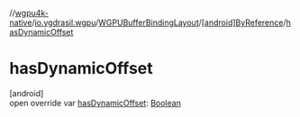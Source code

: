 //[wgpu4k-native](../../../../index.md)/[io.ygdrasil.wgpu](../../index.md)/[WGPUBufferBindingLayout](../index.md)/[[android]ByReference](index.md)/[hasDynamicOffset](has-dynamic-offset.md)

# hasDynamicOffset

[android]\
open override var [hasDynamicOffset](has-dynamic-offset.md): [Boolean](https://kotlinlang.org/api/core/kotlin-stdlib/kotlin/-boolean/index.html)